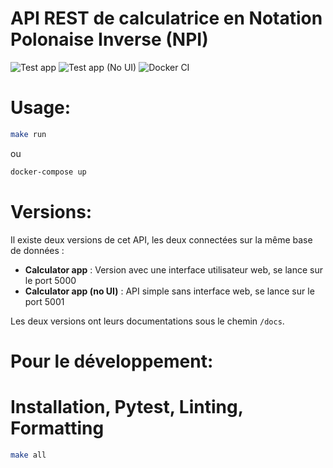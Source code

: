 # API REST de calculatrice en Notation Polonaise Inverse (NPI)
![Test app](https://github.com/fyrastelmini/NPI_calc_API/actions/workflows/CI.yml/badge.svg)
![Test app (No UI)](https://github.com/fyrastelmini/NPI_calc_API/actions/workflows/CI_no_ui.yml/badge.svg)
![Docker CI](https://github.com/fyrastelmini/NPI_calc_API/actions/workflows/docker-CI.yml/badge.svg)

# Usage:
```bash
make run
```
ou

```bash
docker-compose up
```
# Versions:
Il existe deux versions de cet API, les deux connectées sur la même base de données :
- **Calculator app** : Version avec une interface utilisateur web, se lance sur le port 5000
- **Calculator app (no UI)** : API simple sans interface web, se lance sur le port 5001

Les deux versions ont leurs documentations sous le chemin `/docs`.

# Pour le développement:
# Installation, Pytest, Linting, Formatting
```bash
make all
```